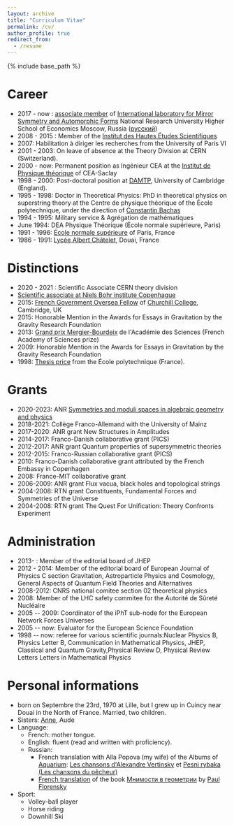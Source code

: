 ```yaml
---
layout: archive
title: "Curriculum Vitae"
permalink: /cv/
author_profile: true
redirect_from:
  - /resume
---
```


{% include base_path %}


Career
====
* 2017 - now : [associate member](https://ms.hse.ru/en/associate_members) of  [International laboratory for Mirror Symmetry and Automorphic Forms](https://ms.hse.ru/en/) National Research University Higher School of Economics  Moscow, Russia ([русский](https://ms.hse.ru/associate_members/))
* 2008 - 2015 : Member of the [Institut des Hautes Études
Scientifiques](http://www.ihes.fr/)
* 2007: Habilitation à diriger les recherches from the University of Paris VI
* 2001 - 2003: On leave of absence at the Theory Division at CERN (Switzerland).
* 2000 - now: Permanent position as Ingénieur CEA at the [Institut de Physique théorique](http://ipht.cea.fr/) of CEA-Saclay 
* 1998 - 2000: Post-doctoral position at [DAMTP](http://www.damtp.cam.ac.uk/user/hep/), University of Cambridge (England).
* 1995 - 1998: Doctor in Theoretical Physics: PhD in theoretical physics on superstring theory at the Centre de physique théorique of the École polytechnique, under the direction of [Constantin Bachas](http://heplibw3.slac.stanford.edu./cgi-bin/spiface/find/hep/www?FORMAT=WWW&rawcmd=find+a+bachas,c)
* 1994 - 1995: Military service & Agrégation de mathématiques
* June 1994: DEA Physique Théorique (École normale supérieure, Paris)
* 1991 - 1996: [École normale supérieure](http://www.ens.fr/) of Paris,
France
* 1986 - 1991: [Lycée Albert Châtelet](http://www.chatelet-douai.fr/), Douai, France
  

Distinctions
====
* 2020 - 2021 : Scientific Associate CERN theory division
* [Scientific associate at Niels Bohr institute Copenhague](https://nbia.nbi.ku.dk/members/adjuncts-and-associates/)
* 2015: [French Government Oversea Fellow](https://www.chu.cam.ac.uk/about/master-fellows/fellowship-categories/french-government-fellowships/) of [Churchill College](https://www.chu.cam.ac.uk/), Cambridge, UK
* 2015: Honorable Mention in the  Awards for Essays in Gravitation by the Gravity Research Foundation
* 2013: [Grand prix Mergier-Bourdeix](https://www.academie-sciences.fr/archivage_site/activite/prix/gp_mergier.htm) de l'Académie des Sciences (French Academy of Sciences prize)
* 2009: Honorable Mention in the  Awards for Essays in Gravitation by the Gravity Research Foundation
* 1998: [Thesis price](http://www.ecoledoctorale.polytechnique.fr/etudes_doctorales/theses/prix/Prix1998.php) from the École polytechnique (France).


Grants
====
* 2020-2023: ANR [Symmetries and moduli spaces in algebraic geometry and physics](https://smagp.pages.math.cnrs.fr/)
* 2018-2021: Collège Franco-Allemand with the University of Mainz
* 2017-2020: ANR grant New Structures in Amplitudes 
* 2014-2017: Franco-Danish  collaborative grant (PICS)
* 2012-2017: ANR grant Quantum properties of supersymmetric theories
* 2012-2015: Franco-Russian  collaborative grant (PICS)
* 2010: Franco-Danish collaborative grant attributed by the French Embassy in Copenhagen
* 2008: France-MIT collaborative grant
* 2006-2009: ANR grant Flux vacua, black holes and topological strings
* 2004-2008: RTN grant Constituents, Fundamental Forces and Symmetries of the Universe
* 2004-2008: RTN grant The Quest For Unification: Theory Confronts Experiment


Administration 
=====
* 2013- : Member of the editorial board of JHEP
* 2012 - 2014: Member of the editorial board of European Journal of Physics C section  Gravitation, Astroparticle Physics and Cosmology, General Aspects of Quantum Field Theories and Alternatives
* 2008-2012: CNRS national comitee section 02 theoretical physics
* 2008: Member of the LHC safety commitee for the Autorité de Sûreté Nucléaire
* 2005 -- 2009: Coordinator of the iPhT sub-node for the European Network Forces Universes
* 2005 -- now: Evaluator for the European Science Foundation
* 1998 -- now: referee for various scientific journals:Nuclear Physics B, Physics Letter B, Communication in Mathematical Physics, JHEP, Classical and Quantum Gravity,Physical Review D, Physical Review Letters Letters in Mathematical Physics

Personal informations
=====
* born on Septembre the 23rd, 1970 at Lille, but I grew up in Cuincy near Douai in the North of France.
Married, two children.
* Sisters: [Anne](http://out-dog.wix.com/avstt),  Aude 
* Language: 
   * French: mother tongue.
   * English: fluent (read and written with proficiency).
   *  Russian:
       * French translation with Alla Popova (my wife) of the Albums of [Aquarium](http://www.aquarium-web.com/archiv/fr/albums/main_fr.htm): [Les chansons d'Alexandre Vertinsky](http://www.aquarium-web.com/archiv/fr/albums/vert.htm) et [Pesni rybaka (Les chansons du pêcheur)](http://www.aquarium-web.com/archiv/fr/albums/rybak.htm)
       * [French translation](http://www.zones-sensibles.org/pavel-florensky-les-imaginaires-en-geometrie/) of the book [Мнимости в геометрии](https://ru.wikipedia.org/wiki/%D0%9C%D0%BD%D0%B8%D0%BC%D0%BE%D1%81%D1%82%D0%B8_%D0%B2_%D0%B3%D0%B5%D0%BE%D0%BC%D0%B5%D1%82%D1%80%D0%B8%D0%B8) by [Paul Florensky](https://en.wikipedia.org/wiki/Pavel_Florensky)
* Sport:
   *  Volley-ball player 
   * Horse riding
   * Downhill Ski
